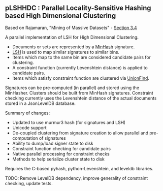 ## pLSHHDC : Parallel Locality-Sensitive Hashing based High Dimensional Clustering  

Based on Rajamaran, "Mining of Massive Datasets" - [Section 3.4](http://infolab.stanford.edu/~ullman/mmds/ch3.pdf)

A parallel implementation of LSH for High Dimensional Clustering.
- Documents or sets are represented by a [MinHash](http://en.wikipedia.org/wiki/MinHash) signature.
- [LSH](http://en.wikipedia.org/wiki/Locality-sensitive_hashing) is used to map similar signatures to similar bins.
- Items which map to the same bin are considered candidate pairs for clustering.
- A constraint function (currently Levenshtein distance) is applied to candidate pairs.
- Items which satisfy constraint function are clustered via [UnionFind](http://en.wikipedia.org/wiki/Disjoint-set_data_structure).

Signatures can be pre-computed (in parallel) and stored using the MinHasher.
Clusters should be built from MinHash signatures.
Constraint checking currently uses the Levenshtein distance of the actual documents stored in a JsonLevelDB database.

Summary of changes:
- Updated to use murmur3 hash (for signatures and LSH)
- Unicode support
- De-coupled clustering from signature creation to allow
  parallel and pre-computation of signatures
- Ability to dump/load signer state to disk
- Constraint function checking for candidate pairs
- Native parallel processing for constraint checks
- Methods to help serialize cluster state to disk

Requires the C-based pyhash, python-Levenshtein, and leveldb libraries.

TODO: Remove LevelDB dependency, improve generality of constraint checking, update tests.

